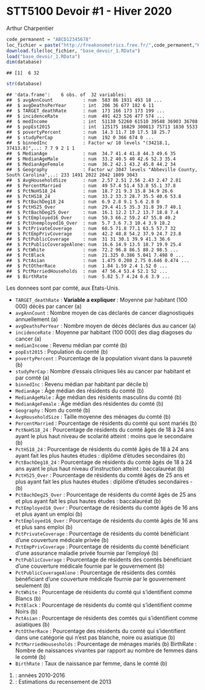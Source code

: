 STT5100 Devoir \#1 - Hiver 2020
================
Arthur Charpentier

``` r
code_permanent = "ABCD12345678"
loc_fichier = paste("http://freakonometrics.free.fr/",code_permanent,"H2020D1.RData",sep="")
download.file(loc_fichier, "base_devoir_1.RData")
load("base_devoir_1.RData")
dim(database)
```

    ## [1]  6 32

``` r
str(database)
```

    ## 'data.frame':    6 obs. of  32 variables:
    ##  $ avgAnnCount           : num  583 86 1931 493 18 ...
    ##  $ avgDeathsPerYear      : int  206 36 677 182 6 11
    ##  $ TARGET_deathRate      : num  173 166 173 173 199 ...
    ##  $ incidenceRate         : num  491 423 526 477 574 ...
    ##  $ medIncome             : int  51138 52260 61510 39548 36903 36708
    ##  $ popEst2015            : int  125175 16829 300813 75713 1830 5533
    ##  $ povertyPercent        : num  14.3 11.7 10 17.5 18 25.7
    ##  $ studyPerCap           : num  192 0 366 674 0 ...
    ##  $ binnedInc             : Factor w/ 10 levels "(34218.1, 37413.8]",..: 7 7 9 2 1 1
    ##  $ MedianAge             : num  34.7 41.4 41.8 44.3 49.6 35
    ##  $ MedianAgeMale         : num  33.2 40.5 40 42.6 52.3 35.4
    ##  $ MedianAgeFemale       : num  36.2 42.1 43.2 45.8 44.2 34
    ##  $ Geography             : Factor w/ 3047 levels "Abbeville County, South Carolina",..: 233 1491 2022 2042 1809 3043
    ##  $ AvgHouseholdSize      : num  2.57 2.51 2.56 2.43 2.47 2.81
    ##  $ PercentMarried        : num  49 57.4 51.4 53.8 55.1 37.8
    ##  $ PctNoHS18_24          : num  18.7 21 9.3 15.8 34.9 26.6
    ##  $ PctHS18_24            : num  33.2 33.3 28.7 35.5 40.6 53.8
    ##  $ PctBachDeg18_24       : num  6.9 2.8 9.1 5.6 2.8 0
    ##  $ PctHS25_Over          : num  29.4 41.5 35.3 31.8 39.7 40.1
    ##  $ PctBachDeg25_Over     : num  16.1 12.2 17.2 13.7 18.8 7.4
    ##  $ PctEmployed16_Over    : num  59.3 66.2 59.2 47 55.8 49.2
    ##  $ PctUnemployed16_Over  : num  5.7 3.6 7.3 10.4 3.9 18.2
    ##  $ PctPrivateCoverage    : num  68.5 71.8 77.1 63.5 57.7 32
    ##  $ PctEmpPrivCoverage    : num  42.2 48.8 54.2 37.9 24.7 23.8
    ##  $ PctPublicCoverage     : num  31 31 30.1 39.9 41.3 36.6
    ##  $ PctPublicCoverageAlone: num  16.6 14.9 13.5 18.7 19.9 25.4
    ##  $ PctWhite              : num  72.2 96.8 86.5 88.2 98.5 ...
    ##  $ PctBlack              : num  21.325 0.386 5.041 7.498 0 ...
    ##  $ PctAsian              : num  1.475 0.208 2.75 0.646 0.474 ...
    ##  $ PctOtherRace          : num  1.84 1.59 2.4 1.52 0 ...
    ##  $ PctMarriedHouseholds  : num  47 56.4 53.4 52.1 52 ...
    ##  $ BirthRate             : num  5.82 5.7 4.24 6.6 3.9 ...

Les donnees sont par comté, aux Etats-Unis.

  - `TARGET_deathRate` : **Variable a expliquer** : Moyenne par habitant
    (100 000) décès par cancer (a)
  - `avgAnnCount` : Nombre moyen de cas déclarés de cancer diagnostiqués
    annuellement (a)
  - `avgDeathsPerYear` : Nombre moyen de décès déclarés dus au cancer
    (a)
  - `incidenceRate` : Moyenne par habitant (100 000) des diag diagoses
    du cancer (a)
  - `medianIncome` : Revenu médian par comté (b)
  - `popEst2015` : Population du comté (b)
  - `povertyPercent` : Pourcentage de la population vivant dans la
    pauvreté (b)
  - `studyPerCap` : Nombre d’essais cliniques liés au cancer par
    habitant et par comté (a)
  - `binnedInc` : Revenu médian par habitant par décile b)
  - `MedianAge` : Âge médian des résidents du comté (b)
  - `MedianAgeMale` : Âge médian des résidents masculins du comté (b)
  - `MedianAgeFemale` : Âge médian des résidentes du comté (b)
  - `Geography` : Nom du comté (b)
  - `AvgHouseholdSize` : Taille moyenne des ménages du comté (b)
  - `PercentMarried` : Pourcentage de résidents du comté qui sont mariés
    (b)
  - `PctNoHS18_24` : Pourcentage de résidents du comté âgés de 18 à 24
    ans ayant le plus haut niveau de scolarité atteint : moins que le
    secondaire (b)
  - `PctHS18_24` : Pourcentage de résidents du comté âgés de 18 à 24 ans
    ayant fait les plus hautes études : diplôme d’études secondaires (b)
  - `PctBachDeg18_24` : Pourcentage de résidents du comté âgés de 18 à
    24 ans ayant le plus haut niveau d’instruction atteint :
    baccalauréat (b)
  - `PctHS25_Over` : Pourcentage de résidents du comté âgés de 25 ans et
    plus ayant fait les plus hautes études : diplôme d’études
    secondaires - (b)
  - `PctBachDeg25_Over` : Pourcentage de résidents du comté âgés de 25
    ans et plus ayant fait les plus hautes études : baccalauréat (b)
  - `PctEmployed16_Over` : Pourcentage de résidents du comté âgés de 16
    ans et plus ayant un emploi (b)
  - `PctEmployed16_Over` : Pourcentage de résidents du comté âgés de 16
    ans et plus sans emploi (b)
  - `PctPrivateCoverage` : Pourcentage de résidents du comté bénéficiant
    d’une couverture médicale privée (b)
  - `PctEmpPrivCoverage` : Pourcentage de résidents du comté bénéficiant
    d’une assurance maladie privée fournie par l’employé (b)
  - `PctPublicCoverage` : Pourcentage de résidents des comtés
    bénéficiant d’une couverture médicale fournie par le gouvernement
    (b)
  - `PctPublicCoverageAlone` : Pourcentage de résidents des comtés
    bénéficiant d’une couverture médicale fournie par le gouvernement
    seulement (b)
  - `PctWhite` : Pourcentage de résidents du comté qui s’identifient
    comme Blancs (b)
  - `PctBlack` : Pourcentage de résidents du comté qui s’identifient
    comme Noirs (b)
  - `PctAsian` : Pourcentage de résidents des comtés qui s’identifient
    comme asiatiques (b)
  - `PctOtherRace` : Pourcentage des résidents du comté qui
    s’identifient dans une catégorie qui n’est pas blanche, noire ou
    asiatique (b)
  - `PctMarriedHousesholds` : Pourcentage de ménages mariés (b)
    BirthRate : Nombre de naissances vivantes par rapport au nombre de
    femmes dans le comté (b)
  - `BirthRate` : Taux de naissance par femme, dans le comté (b)

<!-- end list -->

1)  : années 2010-2016
2)  : Estimations du recensement de 2013
